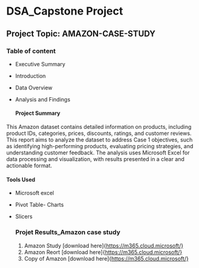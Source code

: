# DSA_Capstone Project

## Project Topic: AMAZON-CASE-STUDY

### Table of content
- Executive Summary
- Introduction
- Data Overview
- Analysis and Findings

  #### Project Summary

This Amazon dataset contains detailed information on products, including product IDs,
categories, prices, discounts, ratings, and customer reviews. This report aims to analyze the dataset to address Case 1 objectives, such as identifying high-performing products,
evaluating pricing strategies, and understanding customer feedback. The analysis uses
Microsoft Excel for data processing and visualization, with results presented in a clear and
actionable format.

#### Tools Used

- Microsoft excel
- Pivot Table- Charts
- Slicers

  ### Projet Results_Amazon case study

  1. Amazon Study [download here]{https://m365.cloud.microsoft/}
  2. Amazon Reort [download here]{https://m365.cloud.microsoft/}
  3. Copy of Amazon [download here]{https://m365.cloud.microsoft/}





  



